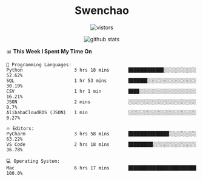 <h1 align="center">Swenchao</h3>

<p align="center">
  <img src="https://visitor-badge.glitch.me/badge?page_id=Swenchao" alt="vistors" />
</p>

<p align="center">
  <img src="https://github-readme-stats.vercel.app/api?username=Swenchao&count_private=true&show_icons=true&theme=vue-dark&hide_title=true" alt="github stats" />
</p>

<!--START_SECTION:waka-->
📊 **This Week I Spent My Time On** 

```text
💬 Programming Languages: 
Python                   3 hrs 18 mins       █████████████░░░░░░░░░░░░   52.62% 
SQL                      1 hr 53 mins        ███████░░░░░░░░░░░░░░░░░░   30.19% 
CSV                      1 hr 1 min          ████░░░░░░░░░░░░░░░░░░░░░   16.21% 
JSON                     2 mins              ░░░░░░░░░░░░░░░░░░░░░░░░░   0.7% 
AlibabaCloudROS (JSON)   1 min               ░░░░░░░░░░░░░░░░░░░░░░░░░   0.27%

🔥 Editors: 
PyCharm                  3 hrs 58 mins       ███████████████░░░░░░░░░░   63.22% 
VS Code                  2 hrs 18 mins       █████████░░░░░░░░░░░░░░░░   36.78%

💻 Operating System: 
Mac                      6 hrs 17 mins       █████████████████████████   100.0%

```


<!--END_SECTION:waka-->
